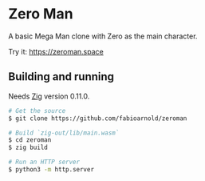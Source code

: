 # Zero Man

A basic Mega Man clone with Zero as the main character.

Try it: https://zeroman.space

## Building and running

Needs [Zig](https://ziglang.org/download/) version 0.11.0.

```bash
# Get the source
$ git clone https://github.com/fabioarnold/zeroman

# Build `zig-out/lib/main.wasm`
$ cd zeroman
$ zig build

# Run an HTTP server
$ python3 -m http.server
```
